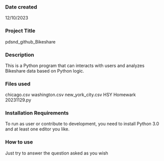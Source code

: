 ### Date created
12/10/2023

### Project Title
pdsnd_github_Bikeshare

### Description
This is a Python program that can interacts with users and analyzes Bikeshare data based on Python logic.

### Files used
chicago.csv
washington.csv
new_york_city.csv
HSY  Homewark 20231129.py

### Installation Requirements
To run as user or contribute to development, you need to install Python 3.0 and at least one editor you like.

### How to use
Just try to answer the question asked as you wish
